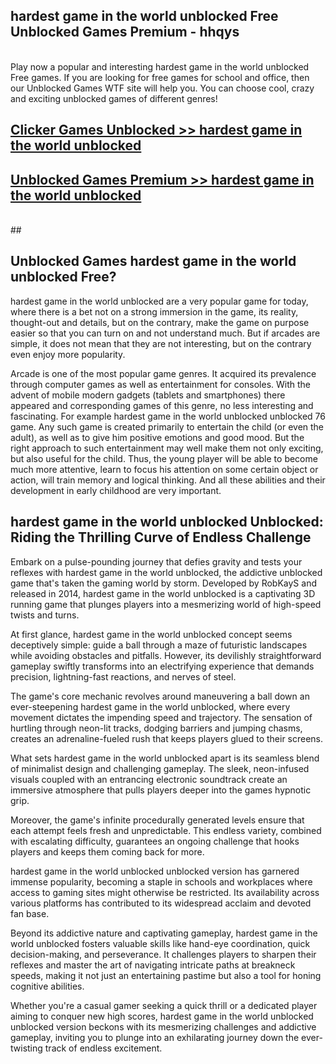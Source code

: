 ## hardest game in the world unblocked Free Unblocked Games Premium - hhqys <br>
<br>
Play now a popular and interesting hardest game in the world unblocked Free games. If you are looking for free games for school and office, then our Unblocked Games WTF site will help you. You can choose cool, crazy and exciting unblocked games of different genres!


##  [Clicker Games Unblocked >> hardest game in the world unblocked](http://freeplayer.one?title=hardest_game_in_the_world_unblocked&ref=05)

##  [Unblocked Games Premium >> hardest game in the world unblocked](http://freeplayer.one?title=hardest_game_in_the_world_unblocked&ref=05)
  <br>
  ##



## Unblocked Games hardest game in the world unblocked Free?

hardest game in the world unblocked are a very popular game for today, where there is a bet not on a strong immersion in the game, its reality, thought-out and details, but on the contrary, make the game on purpose easier so that you can turn on and not understand much. But if arcades are simple, it does not mean that they are not interesting, but on the contrary even enjoy more popularity.

Arcade is one of the most popular game genres. It acquired its prevalence through computer games as well as entertainment for consoles. With the advent of mobile modern gadgets (tablets and smartphones) there appeared and corresponding games of this genre, no less interesting and fascinating. For example hardest game in the world unblocked unblocked 76 game. Any such game is created primarily to entertain the child (or even the adult), as well as to give him positive emotions and good mood. But the right approach to such entertainment may well make them not only exciting, but also useful for the child. Thus, the young player will be able to become much more attentive, learn to focus his attention on some certain object or action, will train memory and logical thinking. And all these abilities and their development in early childhood are very important.

##  hardest game in the world unblocked Unblocked: Riding the Thrilling Curve of Endless Challenge

Embark on a pulse-pounding journey that defies gravity and tests your reflexes with hardest game in the world unblocked, the addictive unblocked game that's taken the gaming world by storm. Developed by RobKayS and released in 2014, hardest game in the world unblocked is a captivating 3D running game that plunges players into a mesmerizing world of high-speed twists and turns.

At first glance, hardest game in the world unblocked concept seems deceptively simple: guide a ball through a maze of futuristic landscapes while avoiding obstacles and pitfalls. However, its devilishly straightforward gameplay swiftly transforms into an electrifying experience that demands precision, lightning-fast reactions, and nerves of steel.

The game's core mechanic revolves around maneuvering a ball down an ever-steepening hardest game in the world unblocked, where every movement dictates the impending speed and trajectory. The sensation of hurtling through neon-lit tracks, dodging barriers and jumping chasms, creates an adrenaline-fueled rush that keeps players glued to their screens.

What sets hardest game in the world unblocked apart is its seamless blend of minimalist design and challenging gameplay. The sleek, neon-infused visuals coupled with an entrancing electronic soundtrack create an immersive atmosphere that pulls players deeper into the games hypnotic grip.

Moreover, the game's infinite procedurally generated levels ensure that each attempt feels fresh and unpredictable. This endless variety, combined with escalating difficulty, guarantees an ongoing challenge that hooks players and keeps them coming back for more.

hardest game in the world unblocked unblocked version has garnered immense popularity, becoming a staple in schools and workplaces where access to gaming sites might otherwise be restricted. Its availability across various platforms has contributed to its widespread acclaim and devoted fan base.

Beyond its addictive nature and captivating gameplay, hardest game in the world unblocked fosters valuable skills like hand-eye coordination, quick decision-making, and perseverance. It challenges players to sharpen their reflexes and master the art of navigating intricate paths at breakneck speeds, making it not just an entertaining pastime but also a tool for honing cognitive abilities.

Whether you're a casual gamer seeking a quick thrill or a dedicated player aiming to conquer new high scores, hardest game in the world unblocked unblocked version beckons with its mesmerizing challenges and addictive gameplay, inviting you to plunge into an exhilarating journey down the ever-twisting track of endless excitement.